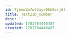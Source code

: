 ```yaml
---
id: 7jbmo3m7wt3ayr06b9crj6l
title: Text23D_number
desc: ''
updated: 1701704440487
created: 1701704440487
---
```

